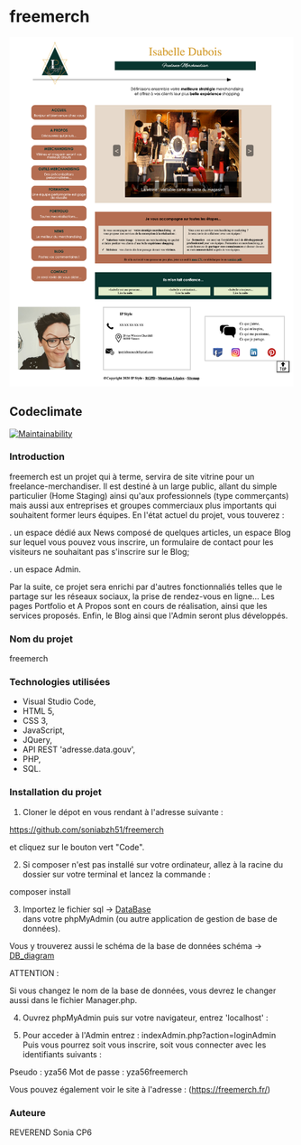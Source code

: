 # freemerch

![Screenshot website](./.github/image/screenshotfreemerch.png)

## Codeclimate

[![Maintainability](https://api.codeclimate.com/v1/badges/e2028f61a225ec867f94/maintainability)](https://codeclimate.com/github/soniabzh51/freemerch/maintainability)


### Introduction


freemerch est un projet qui à terme, servira de site vitrine pour un freelance-merchandiser.
Il est destiné à un large public, allant du simple particulier (Home Staging) ainsi qu'aux professionnels (type commerçants) mais aussi aux entreprises et groupes commerciaux plus importants qui souhaitent former leurs équipes.
En l'état actuel du projet, vous touverez :

 . un espace dédié aux News composé de quelques articles, un espace Blog sur lequel vous pouvez vous inscrire, un formulaire de contact pour les visiteurs ne souhaitant pas s'inscrire sur le Blog;

 . un espace Admin.

 Par la suite, ce projet sera enrichi par d'autres fonctionnaliés telles que le partage sur les réseaux sociaux, la prise de rendez-vous en ligne...
 Les pages Portfolio et A Propos sont en cours de réalisation, ainsi que les services proposés.
 Enfin, le Blog ainsi que l'Admin seront plus développés. 

 ### Nom du projet

 freemerch

 ### Technologies utilisées

 * Visual Studio Code,
 * HTML 5,
 * CSS 3,
 * JavaScript,
 * JQuery,
 * API REST 'adresse.data.gouv',
 * PHP,
 * SQL.

 ### Installation du projet

 1. Cloner le dépot en vous rendant à l'adresse suivante : 

  https://github.com/soniabzh51/freemerch 

  et cliquez sur le bouton vert "Code".

2. Si composer n'est pas installé sur votre ordinateur, allez à la racine du dossier sur votre terminal et lancez la commande :

composer install

3. Importez le fichier   sql -> [DataBase](app/public/sql/freemerch.sql)     
dans votre phpMyAdmin (ou autre application de gestion de base de données).

Vous y trouverez aussi le schéma de la base de données   schéma -> [DB_diagram](app/public/sql/DB_diagram.png)  

ATTENTION :

Si vous changez le nom de la base de données, vous devrez le changer aussi dans le fichier Manager.php.

4. Ouvrez phpMyAdmin puis sur votre navigateur, entrez 'localhost' :

5. Pour acceder à l'Admin entrez : indexAdmin.php?action=loginAdmin
Puis vous pourrez soit vous inscrire,
soit vous connecter avec les identifiants suivants :

Pseudo : yza56
Mot de passe : yza56freemerch

Vous pouvez également voir le site à l'adresse : (https://freemerch.fr/)           

### Auteure 

REVEREND Sonia CP6
